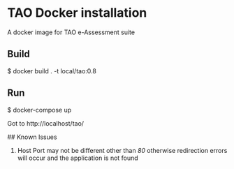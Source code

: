 # TAO Docker installation
A docker image for TAO e-Assessment suite


## Build

$ docker build . -t local/tao:0.8

## Run

$ docker-compose up

Got to http://localhost/tao/


## Known Issues

1. Host Port may not be different other than *80* otherwise redirection errors will occur and the application is not found
